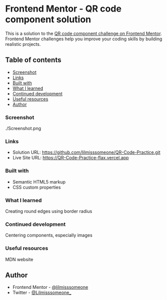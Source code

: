 # Frontend Mentor - QR code component solution

This is a solution to the [QR code component challenge on Frontend Mentor](https://www.frontendmentor.io/challenges/qr-code-component-iux_sIO_H). Frontend Mentor challenges help you improve your coding skills by building realistic projects. 

## Table of contents
  - [Screenshot](#screenshot)
  - [Links](#links)
  - [Built with](#built-with)
  - [What I learned](#what-i-learned)
  - [Continued development](#continued-development)
  - [Useful resources](#useful-resources)
- [Author](#author)




### Screenshot

./Screenshot.png

### Links

- Solution URL: https://github.com/lilmisssomeone/QR-Code-Practice.git
- Live Site URL: https://QR-Code-Practice-flax.vercel.app

### Built with

- Semantic HTML5 markup
- CSS custom properties

### What I learned
Creating round edges using border radius

### Continued development

Centering components, especially images

### Useful resources

MDN website

## Author
- Frontend Mentor - [@lilmisssomeone](https://www.frontendmentor.io/profile/lilmisssomeone)
- Twitter - [@Lilmisssomeone_](https://x.com/Lilmisssomeone_)
